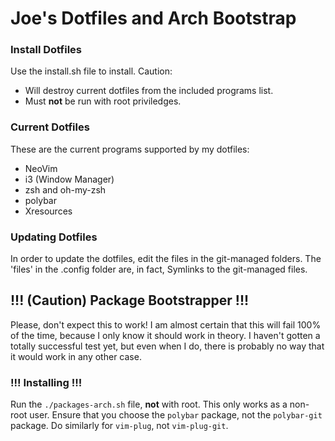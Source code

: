 # Joe's Dotfiles and Arch Bootstrap
### Install Dotfiles
Use the install.sh file to install. Caution:
* Will destroy current dotfiles from the included programs list.
* Must **not** be run with root priviledges.

### Current Dotfiles
These are the current programs supported by my dotfiles:
* NeoVim
* i3 (Window Manager)
* zsh and oh-my-zsh
* polybar
* Xresources

### Updating Dotfiles
In order to update the dotfiles, edit the files in the git-managed folders. The 'files' in the .config folder are, in fact, Symlinks to the git-managed files.

## **!!! (Caution) Package Bootstrapper !!!**
Please, don't expect this to work! I am almost certain that this will fail 100% of the time, because I only know it should work in theory. I haven't gotten a totally successful test yet, but even when I do, there is probably no way that it would work in any other case.

### !!! Installing !!!
Run the `./packages-arch.sh` file, **not** with root. This only works as a non-root user.
Ensure that you choose the `polybar` package, not the `polybar-git` package. Do similarly for `vim-plug`, not `vim-plug-git`.
